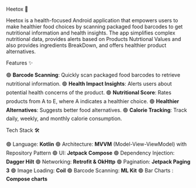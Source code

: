 
Heetox 🌿

Heetox is a health-focused Android application that empowers users to make healthier 
food choices by scanning packaged food barcodes to get nutritional information and
health insights.
The app simplifies complex nutritional data, provides alerts based on Products 
Nutrtional Values and also provides ingredients BreakDown,
and offers healthier product alternatives.

Features ✨

🟢 **Barcode Scanning**: Quickly scan packaged food barcodes to retrieve nutritional information.
🟢 **Health Impact Insights**: Alerts users about potential health concerns of the product.
🟢 **Nutritional Score**: Rates products from A to E, where A indicates a healthier choice.
🟢 **Healthier Alternatives**: Suggests better food alternatives.
🟢 **Calorie Tracking**: Track daily, weekly, and monthly calorie consumption.


Tech Stack 🛠️

🟢 Language: **Kotlin**
🟢 Architecture: **MVVM** (Model-View-ViewModel) with Repository Pattern
🟢 UI: **Jetpack Compose**
🟢 Dependency Injection: **Dagger Hilt**
🟢 Networking: **Retrofit & OkHttp**
🟢 Pagination: **Jetpack Paging 3**
🟢 Image Loading: **Coil**
🟢 Barcode Scanning: **ML Kit**
🟢 Bar Charts : **Compose charts**


